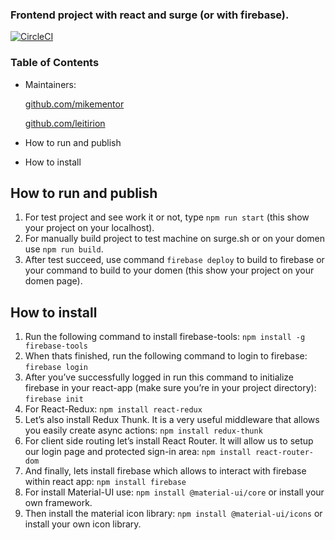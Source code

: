 
### Frontend project with react and surge (or with firebase).
[![CircleCI](https://circleci.com/gh/Leitirion/My-circleci-cypress-ui-automation.svg?style=svg)](https://circleci.com/gh/Leitirion/My-circleci-cypress-ui-automation)

### Table of Contents

- Maintainers:

  [github.com/mikementor](https://github.com/mikementor)

  	
		
  [github.com/leitirion](https://github.com/leitirion)
	 
- How to run and publish
- How to install

## How to run and publish
1. For test project and see work it or not, type ```npm run start``` (this show your project on your localhost).
2. For manually build project to test machine on surge.sh or on your domen use ```npm run build```.
3. After test succeed, use command ```firebase deploy``` to build to firebase or your command to build to your domen (this show your project on your domen page).

## How to install
1. Run the following command to install firebase-tools:
```npm install -g firebase-tools```
2. When thats finished, run the following command to login to firebase:
```firebase login```
3. After you’ve successfully logged in run this command to initialize firebase in your react-app (make sure you’re in your project directory):
```firebase init```
4. For React-Redux:
```npm install react-redux```
5. Let’s also install Redux Thunk. It is a very useful middleware that allows you easily create async actions:
```npm install redux-thunk```
6. For client side routing let’s install React Router. It will allow us to setup our login page and protected sign-in area:
```npm install react-router-dom```
7. And finally, lets install firebase which allows to interact with firebase within react app:
```npm install firebase```
8. For install Material-UI use:
```npm install @material-ui/core``` or install your own framework.
9. Then install the material icon library:
```npm install @material-ui/icons``` or install your own icon library.
